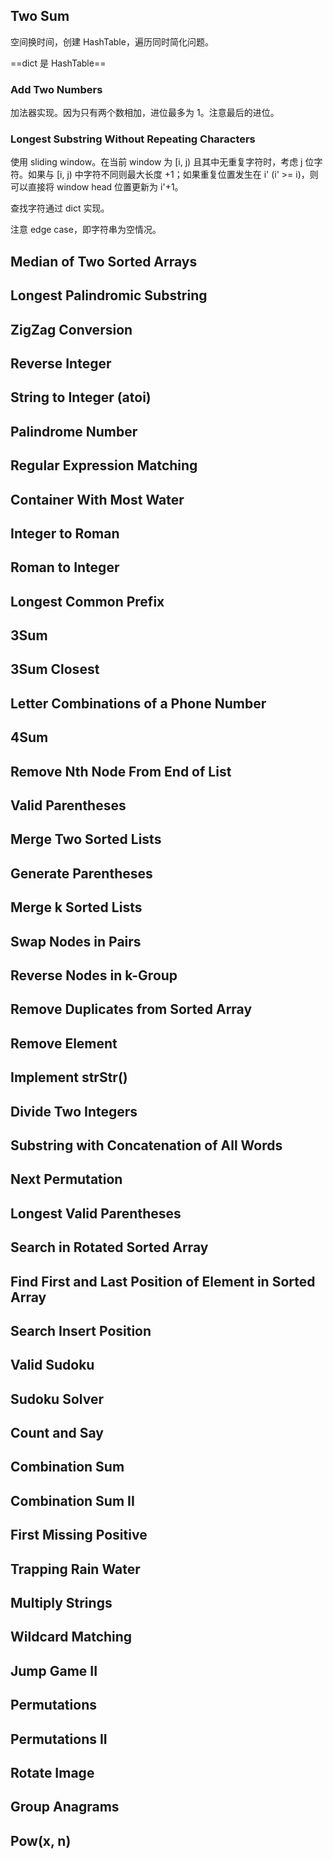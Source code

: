 ## Two Sum

空间换时间，创建 HashTable，遍历同时简化问题。

==dict 是 HashTable==

### Add Two Numbers

加法器实现。因为只有两个数相加，进位最多为 1。注意最后的进位。

### Longest Substring Without Repeating Characters

使用 sliding window。在当前 window 为 [i, j) 且其中无重复字符时，考虑 j 位字符。如果与 [i, j) 中字符不同则最大长度 +1；如果重复位置发生在 i' (i' >= i)，则可以直接将 window head 位置更新为 i'+1。

查找字符通过 dict 实现。

注意 edge case，即字符串为空情况。

## Median of Two Sorted Arrays



## Longest Palindromic Substring

## ZigZag Conversion

## Reverse Integer

## String to Integer (atoi)

## Palindrome Number

## Regular Expression Matching

## Container With Most Water

## Integer to Roman

## Roman to Integer

## Longest Common Prefix

## 3Sum

## 3Sum Closest

## Letter Combinations of a Phone Number

## 4Sum

## Remove Nth Node From End of List

## Valid Parentheses

## Merge Two Sorted Lists

## Generate Parentheses

## Merge k Sorted Lists

## Swap Nodes in Pairs

## Reverse Nodes in k-Group

## Remove Duplicates from Sorted Array

## Remove Element

## Implement strStr()

## Divide Two Integers

## Substring with Concatenation of All Words

## Next Permutation

## Longest Valid Parentheses

## Search in Rotated Sorted Array

## Find First and Last Position of Element in Sorted Array

## Search Insert Position

## Valid Sudoku

## Sudoku Solver

## Count and Say

## Combination Sum

## Combination Sum II

## First Missing Positive

## Trapping Rain Water

## Multiply Strings

## Wildcard Matching

## Jump Game II

## Permutations

## Permutations II

## Rotate Image

## Group Anagrams

## Pow(x, n)




